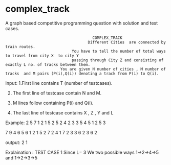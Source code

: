 # complex_track
A  graph based competitive  programming question with solution and test cases.

					                      COMPLEX_TRACK
                                        Different Cities  are connected by train routes. 
                                 You have to tell the number of total ways to travel from city X  to city Y
                                 passing through City Z and consisting of exactly L no. of tracks between them.
                            You are given N number of cities , M number of tracks  and M pairs (P(i),Q(i)) denoting a track from P(i) to Q(i).

Input:
1.First line contains T (number of testcases).

2. The first line of testcase contain N and M.

3. M lines follow containing P(i) and Q(i).

4. The last line of testcase contains X , Z , Y and L

Example:
2
5 7	
1 2
1 5
2 5 
2 4
2 3 
3 5
4 5
1 2 5 3

7 9
4 6
5 6
1 2
1 5
2 7
2 4
1 7
2 3
3 6
2 3 6 2

output: 
2 
1

Explaination : TEST CASE 1
Since L= 3
We two possible ways 1->2->4->5 and 1->2->3->5
